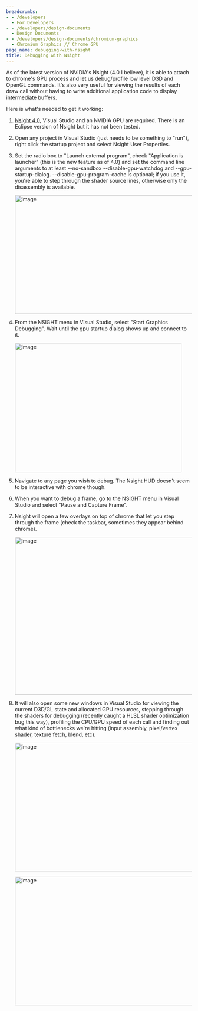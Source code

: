```yaml
---
breadcrumbs:
- - /developers
  - For Developers
- - /developers/design-documents
  - Design Documents
- - /developers/design-documents/chromium-graphics
  - Chromium Graphics // Chrome GPU
page_name: debugging-with-nsight
title: Debugging with Nsight
---
```


As of the latest version of NVIDIA's Nsight (4.0 I believe), it is able to
attach to chrome's GPU process and let us debug/profile low level D3D and OpenGL
commands. It's also very useful for viewing the results of each draw call
without having to write additional application code to display intermediate
buffers.

Here is what's needed to get it working:

1.  [Nsight
            4.0](https://developer.nvidia.com/nsight-visual-studio-edition-downloads),
            Visual Studio and an NVIDIA GPU are required. There is an Eclipse
            version of Nsight but it has not been tested.
2.  Open any project in Visual Studio (just needs to be something to
            "run"), right click the startup project and select Nsight User
            Properties.
3.  Set the radio box to "Launch external program", check "Application
            is launcher" (this is the new feature as of 4.0) and set the command
            line arguments to at least --no-sandbox --disable-gpu-watchdog and
            --gpu-startup-dialog. --disable-gpu-program-cache is optional; if
            you use it, you're able to step through the shader source lines,
            otherwise only the disassembly is available.

    <img alt="image"
    src="https://ci6.googleusercontent.com/proxy/jZJ71Lb27tnACe7IEAzXJ1a5rrZjrAUFCniEVTbOGdZz3BzTeM0VRFze7sjkQ0pRHH_KJQ=s0-d-e1-ft#http://i.imgur.com/D8hV6un.png"
    height=322 width=562>

4.  From the NSIGHT menu in Visual Studio, select "Start Graphics
            Debugging". Wait until the gpu startup dialog shows up and connect
            to it.

    <img alt="image"
    src="https://ci6.googleusercontent.com/proxy/4fRaW0RTY8vzLezZMO6Tc0ufCjuvSSghj_N1051mvZNYjXb-fZ-W3McdrIpjt4Kcvr2gSA=s0-d-e1-ft#http://i.imgur.com/LZYlkk5.png"
    height=351 width=452>

5.  Navigate to any page you wish to debug. The Nsight HUD doesn't seem
            to be interactive with chrome though.
6.  When you want to debug a frame, go to the NSIGHT menu in Visual
            Studio and select "Pause and Capture Frame".
7.  Nsight will open a few overlays on top of chrome that let you step
            through the frame (check the taskbar, sometimes they appear behind
            chrome).

    <img alt="image"
    src="https://ci3.googleusercontent.com/proxy/sxy8xsEEHBWhzuFw_sEELFGPS9GxGqfD0Jq1jecBvQRYHNVRgaN26PeC6ZNyfoGZO_9kqg=s0-d-e1-ft#http://i.imgur.com/mgDSIf7.png"
    height=428 width=562>

8.  It will also open some new windows in Visual Studio for viewing the
            current D3D/GL state and allocated GPU resources, stepping through
            the shaders for debugging (recently caught a HLSL shader
            optimization bug this way), profiling the CPU/GPU speed of each call
            and finding out what kind of bottlenecks we're hitting (input
            assembly, pixel/vertex shader, texture fetch, blend, etc).

    <img alt="image"
    src="https://ci6.googleusercontent.com/proxy/Nhac3PCOnqwlM15eSjq9VIFWbGjF-Yt4nCUNmLAnqn35jV3U6a00nCeUktAMGeHAe7Pm4Q=s0-d-e1-ft#http://i.imgur.com/9l1sepp.png"
    height=349 width=562>

    <img alt="image"
    src="https://ci4.googleusercontent.com/proxy/oIUtpj1ylzdDBIBFlJHfq7QhHXmZjlA16pl7wTEEJux7IEeYbi4rU0TDqkDK0yzY2yzbHA=s0-d-e1-ft#http://i.imgur.com/0BN5YDv.png"
    height=349 width=562>
